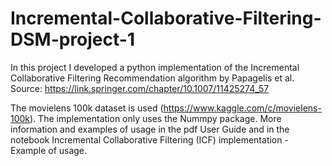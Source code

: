 # Incremental-Collaborative-Filtering-DSM-project-1

In this project I developed a python implementation of the Incremental Collaborative Filtering Recommendation algorithm by Papagelis et al.
Source: https://link.springer.com/chapter/10.1007/11425274_57

The movielens 100k dataset is used (https://www.kaggle.com/c/movielens-100k). 
The implementation only uses the Nummpy package.
More information and examples of usage in the pdf User Guide and in the notebook Incremental Collaborative Filtering (ICF) implementation - Example of usage.

